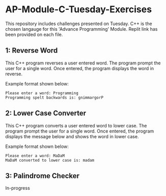 # AP-Module-C-Tuesday-Exercises

This repository includes challenges presented on Tuesday. C++ is the chosen langauge for this 'Advance Programming' Module. Replit link has been provided on each file.

## 1: Reverse Word
This C++ program reverses a user entered word. The program prompt the user for a single word. Once entered, the program displays the word in reverse.

Example format shown below:
```
Please enter a word: Programming
Programming spelt backwards is: gnimmargorP
```

## 2: Lower Case Converter
This C++ program converts a user entered word to lower case. The program prompt the user for a single word. Once entered, the program displays the message below and shows the word in lower case.

Example format shown below:
```
Please enter a word: MaDaM
MaDaM converted to lower case is: madam
```
## 3: Palindrome Checker
In-progress
